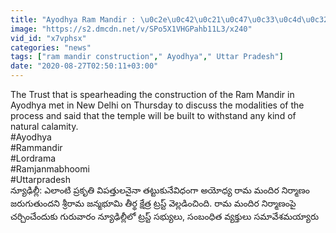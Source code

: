```yaml
---
title: "Ayodhya Ram Mandir : \u0c2e\u0c42\u0c21\u0c47\u0c33\u0c4d\u0c32 \u0c32\u0c4b \u0c2a\u0c42\u0c30\u0c4d\u0c24\u0c3f, \u0c2a\u0c41\u0c30\u0c3e\u0c24\u0c28 \u0c38\u0c3e\u0c02\u0c15\u0c47\u0c24\u0c3f\u0c15 \u0c2a\u0c26\u0c4d\u0c27\u0c24\u0c3f\u0c24\u0c4b \u0c28\u0c3f\u0c30\u0c4d\u0c2e\u0c3e\u0c23\u0c02!! Oneindia Telugu"
image: "https://s2.dmcdn.net/v/SPo5X1VHGPahb11L3/x240"
vid_id: "x7vphsx"
categories: "news"
tags: ["ram mandir construction"," Ayodhya"," Uttar Pradesh"]
date: "2020-08-27T02:50:11+03:00"
---
```

The Trust that is spearheading the construction of the Ram Mandir in Ayodhya met in New Delhi on Thursday to discuss the modalities of the process and said that the temple will be built to withstand any kind of natural calamity.   <br>#Ayodhya   <br>#Rammandir   <br>#Lordrama   <br>#Ramjanmabhoomi   <br>#Uttarpradesh   <br>న్యూఢిల్లీ: ఎలాంటి ప్రకృతి విపత్తులనైనా తట్టుకునేవిధంగా అయోధ్య రామ మందిర నిర్మాణం జరుగుతుందని శ్రీరామ జన్మభూమి తీర్థ క్షేత్ర ట్రస్ట్ వెల్లడించింది. రామ మందిర నిర్మాణంపై చర్చించేందుకు గురువారం న్యూఢిల్లీలో ట్రస్ట్ సభ్యులు, సంబంధిత వ్యక్తులు సమావేశమయ్యారు
